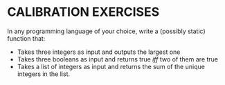 # CALIBRATION EXERCISES
In any programming language of your choice, write a (possibly static) function that:
* Takes three integers as input and outputs the largest one
* Takes three booleans as input and returns true _iff_ two of them are true
* Takes a list of integers as input and returns the sum of the unique integers in the list.